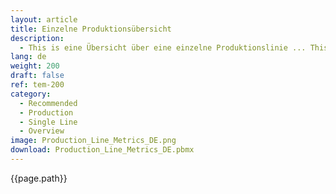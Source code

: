 ```yaml
---
layout: article
title: Einzelne Produktionsübersicht
description: 
  - This is eine Übersicht über eine einzelne Produktionslinie ... This is eine Übersicht über eine einzelne Produktionslinie ... This is eine Übersicht über eine einzelne Produktionslinie.
lang: de
weight: 200
draft: false
ref: tem-200
category:
  - Recommended
  - Production
  - Single Line
  - Overview
image: Production_Line_Metrics_DE.png
download: Production_Line_Metrics_DE.pbmx
---
```


{{page.path}}
